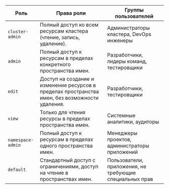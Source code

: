 | Роль              | Права роли                                                                                      | Группы пользователей                                    |
|-------------------|-------------------------------------------------------------------------------------------------|---------------------------------------------------------|
| `cluster-admin`   | Полный доступ ко всем ресурсам кластера (чтение, запись, удаление).                             | Администраторы кластера, DevOps инженеры                |
| `admin`           | Полный доступ к ресурсам в пределах конкретного пространства имен.                              | Разработчики, лидеры команд, тестировщики               |
| `edit`            | Доступ на создание и изменение ресурсов в пределах пространства имен, без возможности удаления. | Разработчики, тестировщики                              |
| `view`            | Только для чтения ресурсы в пределах пространства имен.                                         | Системные аналитики, аудиторы                           |
| `namespace-admin` | Полный доступ к ресурсам в пределах одного пространства имен.                                   | Менеджеры проектов, администраторы приложений           |
| `default`         | Стандартный доступ с ограничениями, доступ на чтение в пространствах имен.                      | Пользователи, приложения, не требующие специальных прав |
